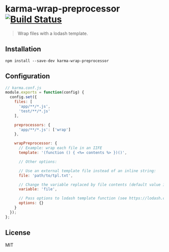 # karma-wrap-preprocessor [![Build Status](https://travis-ci.org/wilsonjackson/karma-wrap-preprocessor.svg?branch=master)](https://travis-ci.org/wilsonjackson/karma-wrap-preprocessor)

> Wrap files with a lodash template.

## Installation

    npm install --save-dev karma-wrap-preprocessor

## Configuration

```js
// karma.conf.js
module.exports = function(config) {
  config.set({
    files: [
      'app/**/*.js',
      'test/**/*.js'
    ],

    preprocessors: {
      'app/**/*.js': ['wrap']
    },

    wrapPreprocessor: {
      // Example: wrap each file in an IIFE
      template: '(function () { <%= contents %> })()',

      // Other options:

      // Use an external template file instead of an inline string:
      file: 'path/to/tpl.txt',

      // Change the variable replaced by file contents (default value is 'contents'):
      variable: 'file',

      // Pass options to lodash template function (see https://lodash.com/docs#template):
      options: {}
    }
  });
};
```

## License

MIT
